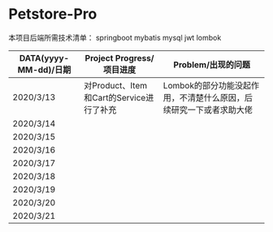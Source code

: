 # Petstore-Pro
本项目后端所需技术清单：
springboot
mybatis
mysql
jwt
lombok

| DATA(yyyy-MM-dd)/日期 | Project Progress/项目进度                | Problem/出现的问题                                           |
| --------------------- | ---------------------------------------- | ------------------------------------------------------------ |
| 2020/3/13             | 对Product、Item和Cart的Service进行了补充 | Lombok的部分功能没起作用，不清楚什么原因，后续研究一下或者求助大佬 |
| 2020/3/14             |                                          |                                                              |
| 2020/3/15             |                                          |                                                              |
| 2020/3/16             |                                          |                                                              |
| 2020/3/17             |                                          |                                                              |
| 2020/3/18             |                                          |                                                              |
| 2020/3/19             |                                          |                                                              |
| 2020/3/20             |                                          |                                                              |
| 2020/3/21             |                                          |                                                              |

